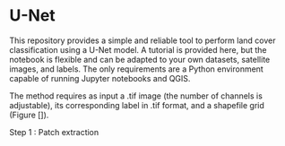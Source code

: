 # U-Net

This repository provides a simple and reliable tool to perform land cover classification using a U-Net model. A tutorial is provided here, but the notebook is flexible and can be adapted to your own datasets, satellite images, and labels. The only requirements are a Python environment capable of running Jupyter notebooks and QGIS.

The method requires as input a .tif image (the number of channels is adjustable), its corresponding label in .tif format, and a shapefile grid (Figure []).

Step 1 : Patch extraction 

